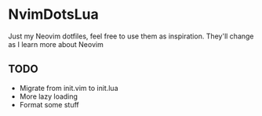 # NvimDotsLua
Just my Neovim dotfiles, feel free to use them as inspiration. They'll change as I learn more about Neovim

## TODO
* Migrate from init.vim to init.lua
* More lazy loading
* Format some stuff
